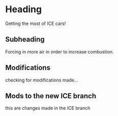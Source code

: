 # Heading
Getting the most of ICE cars!
## Subheading
Forcing in more air in order to increase combustion.

## Modifications

checking for modifications made...

## Mods to the new ICE branch
this are changes made in the ICE branch